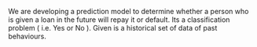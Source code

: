 We are developing a prediction model to determine whether a person who is given a loan in the future will repay it or default. Its a classification problem ( i.e. Yes or No ).
Given is a historical set of data of past behaviours.

